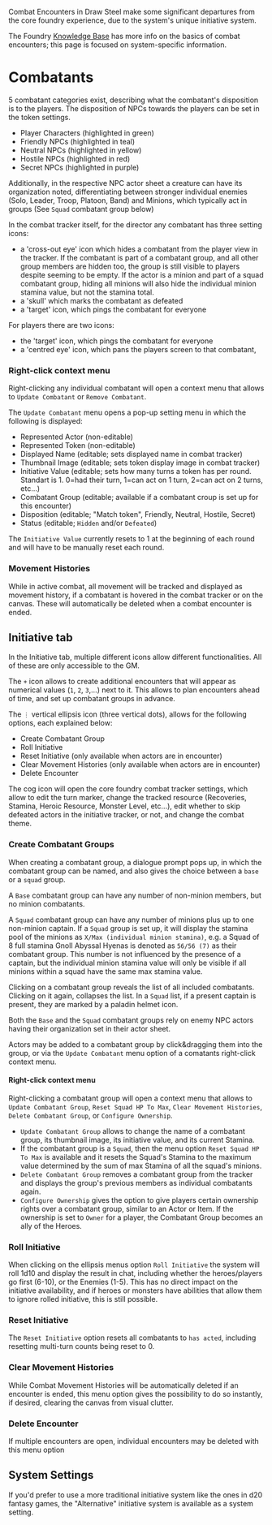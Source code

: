Combat Encounters in Draw Steel make some significant departures from the core foundry experience, due to the system's unique initiative system.

The Foundry [Knowledge Base](https://foundryvtt.com/article/combat/) has more info on the basics of combat encounters; this page is focused on system-specific information.

# Combatants

5 combatant categories exist, describing what the combatant's disposition is to the players. The disposition of NPCs towards the players can be set in the token settings.
+ Player Characters (highlighted in green)
+ Friendly NPCs (highlighted in teal)
+ Neutral NPCs (highlighted in yellow)
+ Hostile NPCs (highlighted in red)
+ Secret NPCs (highlighted in purple)

Additionally, in the respective NPC actor sheet a creature can have its organization
 noted, differentiating between stronger individual enemies (Solo, Leader, Troop, Platoon, Band) and Minions, which typically act in groups (See `Squad` combatant group below)

In the combat tracker itself, for the director any combatant has three setting icons:
+ a 'cross-out eye' icon which hides a combatant from the player view in the tracker. If the combatant is part of a combatant group, and all other group members are hidden too, the group is still visible to players despite seeming to be empty. If the actor is a minion and part of a squad combatant group, hiding all minions will also hide the individual minion stamina value, but not the stamina total.
+ a 'skull' which marks the combatant as defeated
+ a 'target' icon, which pings the combatant for everyone

For players there are two icons:
+ the 'target' icon, which pings the combatant for everyone
+ a 'centred eye' icon, which pans the players screen to that combatant,

### Right-click context menu

Right-clicking any individual combatant will open a context menu that allows to `Update Combatant` or `Remove Combatant`.

The `Update Combatant` menu opens a pop-up setting menu in which the following is displayed:
+ Represented Actor (non-editable)
+ Represented Token (non-editable)
+ Displayed Name (editable; sets displayed name in combat tracker)
+ Thumbnail Image (editable; sets token display image in combat tracker)
+ Initiative Value (editable; sets how many turns a token has per round. Standart is 1. 0=had their turn, 1=can act on 1 turn, 2=can act on 2 turns, etc...)
+ Combatant Group (editable; available if a combatant croup is set up for this encounter)
+ Disposition (editable; "Match token", Friendly, Neutral, Hostile, Secret)
+ Status (editable; `Hidden` and/or `Defeated`)

The `Initiative Value` currently resets to 1 at the beginning of each round and will have to be manually reset each round.

### Movement Histories

While in active combat, all movement will be tracked and displayed as movement history, if a combatant is hovered in the combat tracker or on the canvas. These will automatically be deleted when a combat encounter is ended.

## Initiative tab

In the Initiative tab, multiple different icons allow different functionalities. All of these are only accessible to the GM.

The `+` icon allows to create additional encounters that will appear as numerical values (`1`, `2`, `3`,...)  next to it. This allows to plan encounters ahead of time, and set up combatant groups in advance.

The `⋮` vertical ellipsis icon (three vertical dots), allows for the following options, each explained below:
+ Create Combatant Group
+ Roll Initiative
+ Reset Initiative (only available when actors are in encounter)
+ Clear Movement Histories (only available when actors are in encounter)
+ Delete Encounter

The cog icon will open the core foundry combat tracker settings, which allow to edit the turn marker, change the tracked resource (Recoveries, Stamina, Heroic Resource, Monster Level, etc...), edit whether to skip defeated actors in the initiative tracker, or not, and change the combat theme.

### Create Combatant Groups
When creating a combatant group, a dialogue prompt pops up, in which the combatant group can be named, and also gives the choice between a `base` or a `squad` group.

A `Base` combatant group can have any number of non-minion members, but no minion combatants. 

A `Squad` combatant group can have any number of minions plus up to one non-minion captain. If a `Squad` group is set up, it will display the stamina pool of the minions as `X/Max (individual minion stamina)`, e.g. a Squad of 8 full stamina Gnoll Abyssal Hyenas is denoted as `56/56 (7)` as their combatant group. This number is not influenced by the presence of a captain, but the individual minion stamina value will only be visible if all minions within a squad have the same max stamina value.

Clicking on a combatant group reveals the list of all included combatants. Clicking on it again, collapses the list. In a `Squad` list, if a present captain is present, they are marked by a paladin helmet icon.

Both the `Base` and the `Squad` combatant groups rely on enemy NPC actors having their organization set in their actor sheet.

Actors may be added to a combatant group by click&dragging them into the group, or via the `Update Combatant` menu option of a comatants right-click context menu.

#### Right-click context menu

Right-clicking a combatant group will open a context menu that allows to `Update Combatant Group`, `Reset Squad HP To Max`, `Clear Movement Histories`, `Delete Combatant Group`, or `Configure Ownership`.
+ `Update Combatant Group` allows to change the name of a combatant group, its thumbnail image, its initiative value, and its current Stamina.
+ If the combatant group is a `Squad`, then the menu option `Reset Squad HP To Max` is available and it resets the Squad's Stamina to the maximum value determined by the sum of max Stamina of all the squad's minions.
+ `Delete Combatant Group` removes a combatant group from the tracker and displays the group's previous members as individual combatants again.
+ `Configure Ownership` gives the option to give players certain ownership rights over a combatant group, similar to an Actor or Item. If the ownership is set to `Owner` for a player, the Combatant Group becomes an ally of the Heroes.

### Roll Initiative

When clicking on the ellipsis menus option `Roll Initiative` the system will roll 1d10 and display the result in chat, including whether the heroes/players go first (6-10), or the Enemies (1-5). This has no direct impact on the initiative availability, and if heroes or monsters have abilities that allow them to ignore rolled initiative, this is still possible.

### Reset Initiative

The `Reset Initiative` option resets all combatants to `has acted`, including resetting multi-turn counts being reset to 0.

### Clear Movement Histories

While Combat Movement Histories will be automatically deleted if an encounter is ended, this menu option gives the possibility to do so instantly, if desired, clearing the canvas from visual clutter.

### Delete Encounter

If multiple encounters are open, individual encounters may be deleted with this menu option

## System Settings

If you'd prefer to use a more traditional initiative system like the ones in d20 fantasy games, the "Alternative" initiative system is available as a system setting.
